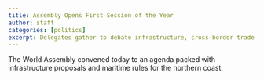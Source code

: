 ```yaml
---
title: Assembly Opens First Session of the Year
author: staff
categories: [politics]
excerpt: Delegates gather to debate infrastructure, cross-border trade, and Wither containment protocols.
---
```


The World Assembly convened today to an agenda packed with infrastructure proposals and maritime rules for the northern coast.
